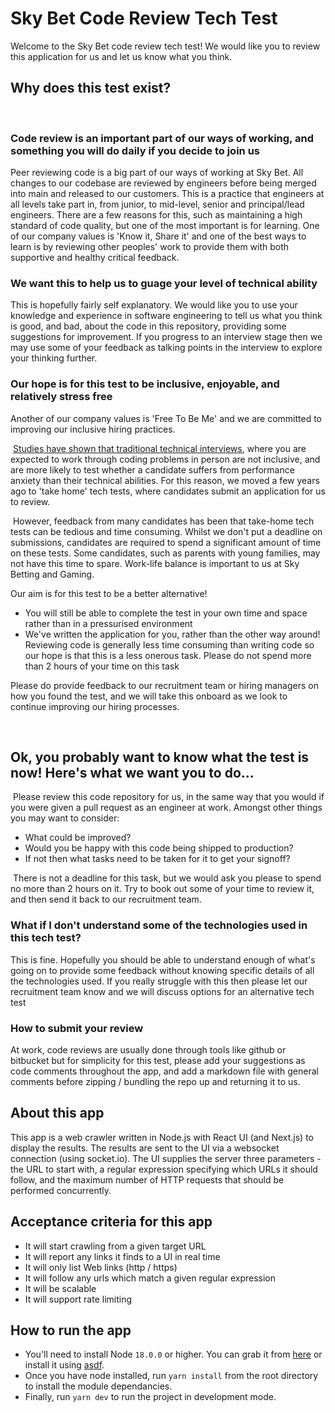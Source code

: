 # Sky Bet Code Review Tech Test

​Welcome to the Sky Bet code review tech test! We would like you to review this application for us and let us know what you think.
​
## Why does this test exist?
​
### Code review is an important part of our ways of working, and something you will do daily if you decide to join us
Peer reviewing code is a big part of our ways of working at Sky Bet. All changes to our codebase are reviewed by engineers before being merged into main and released to our customers. This is a practice that engineers at all levels take part in, from junior, to mid-level, senior and principal/lead engineers.
There are a few reasons for this, such as maintaining a high standard of code quality, but one of the most important is for learning. One of our company values is 'Know it, Share it' and one of the best ways to learn is by reviewing other peoples' work to provide them with both supportive and healthy critical feedback.
​
### We want this to help us to guage your level of technical ability
This is hopefully fairly self explanatory. We would like you to use your knowledge and experience in software engineering to tell us what you think is good, and bad, about the code in this repository, providing some suggestions for improvement. If you progress to an interview stage then we may use some of your feedback as talking points in the interview to explore your thinking further.
​
### Our hope is for this test to be inclusive, enjoyable, and relatively stress free
Another of our company values is 'Free To Be Me' and we are committed to improving our inclusive hiring practices.

​
[Studies have shown that traditional technical interviews](https://news.ncsu.edu/2020/07/tech-job-interviews-anxiety/), where you are expected to work through coding problems in person are not inclusive, and are more likely to test whether a candidate suffers from performance anxiety than their technical abilities. For this reason, we moved a few years ago to 'take home' tech tests, where candidates submit an application for us to review.

​
However, feedback from many candidates has been that take-home tech tests can be tedious and time consuming. Whilst we don't put a deadline on submissions, candidates are required to spend a significant amount of time on these tests. Some candidates, such as parents with young families, may not have this time to spare. Work-life balance is important to us at Sky Betting and Gaming.
​

Our aim is for this test to be a better alternative! 
​
 - You will still be able to complete the test in your own time and space rather than in a pressurised environment
 - We've written the application for you, rather than the other way around! Reviewing code is generally less time consuming than writing code so our hope is that this is a less onerous task. Please do not spend more than 2 hours of your time on this task
​

Please do provide feedback to our recruitment team or hiring managers on how you found the test, and we will take this onboard as we look to continue improving our hiring processes.

​
## Ok, you probably want to know what the test is now! Here's what we want you to do...
​
Please review this code repository for us, in the same way that you would if you were given a pull request as an engineer at work. Amongst other things you may want to consider:
* What could be improved?
* Would you be happy with this code being shipped to production? 
* If not then what tasks need to be taken for it to get your signoff?

​
There is not a deadline for this task, but we would ask you please to spend no more than 2 hours on it. Try to book out some of your time to review it, and then send it back to our recruitment team.

### What if I don't understand some of the technologies used in this tech test?
This is fine. Hopefully you should be able to understand enough of what's going on to provide some feedback without knowing specific details of all the technologies used. If you really struggle with this then please let our recruitment team know and we will discuss options for an alternative tech test
​
### How to submit your review
At work, code reviews are usually done through tools like github or bitbucket but for simplicity for this test, please add your suggestions as code comments throughout the app, and add a markdown file with general comments before zipping / bundling the repo up and returning it to us.
​
## About this app
This app is a web crawler written in Node.js with React UI (and Next.js) to display the results. The results are sent to the UI via a websocket connection (using socket.io). The UI supplies the server three parameters - the URL to start with, a regular expression specifying which URLs it should follow, and the maximum number of HTTP requests that should be performed concurrently.
​
## Acceptance criteria for this app

* It will start crawling from a given target URL
* It will report any links it finds to a UI in real time
* It will only list Web links (http / https)
* It will follow any urls which match a given regular expression
* It will be scalable
* It will support rate limiting

## How to run the app

* You'll need to install Node `18.0.0` or higher. You can grab it from [here](https://nodejs.org/en/download/) or install it using [asdf](https://github.com/asdf-vm/asdf).
* Once you have node installed, run `yarn install` from the root directory to install the module dependancies.
* Finally, run `yarn dev` to run the project in development mode.
